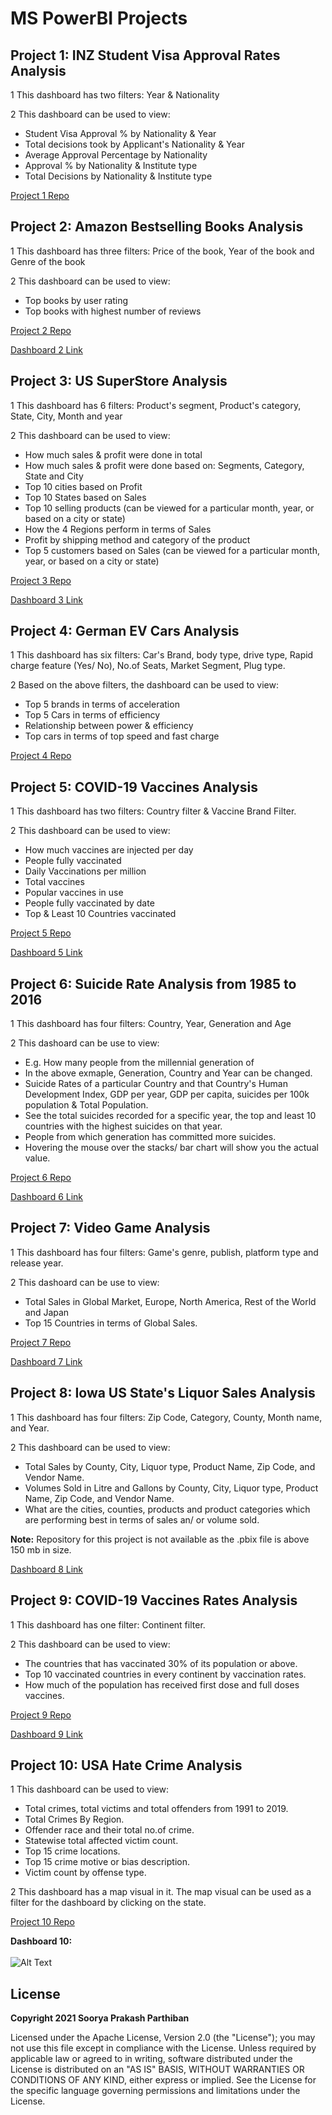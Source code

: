 # MS PowerBI Projects

## Project 1: INZ Student Visa Approval Rates Analysis

1 This dashboard has two filters: Year & Nationality

2 This dashboard can be used to view:
  - Student Visa Approval % by Nationality & Year
  - Total decisions took by Applicant's Nationality & Year
  - Average Approval Percentage by Nationality
  - Approval % by Nationality & Institute type
  - Total Decisions by Nationality & Institute type

[Project 1 Repo](https://github.com/drdataSpp/Spp_PowerBI_Student_Visa_Analysis)

## Project 2: Amazon Bestselling Books Analysis

1 This dashboard has three filters: Price of the book, Year of the book and Genre of the book

2 This dashboard can be used to view:
  - Top books by user rating
  - Top books with highest number of reviews

[Project 2 Repo](https://github.com/drdataSpp/Spp_PowerBI_Amazon_Bestselling_Books_Analysis)

[Dashboard 2 Link](https://www.linkedin.com/feed/update/urn:li:activity:6767613077753085952/)

## Project 3: US SuperStore Analysis

1 This dashboard has 6 filters: Product's segment, Product's category, State, City, Month and year

2 This dashboard can be used to view:
  - How much sales & profit were done in total
  - How much sales & profit were done based on: Segments, Category, State and City
  - Top 10 cities based on Profit
  - Top 10 States based on Sales
  - Top 10 selling products (can be viewed for a particular month, year, or based on a city or state)
  - How the 4 Regions perform in terms of Sales	
  - Profit by shipping method and category of the product
  - Top 5 customers based on Sales (can be viewed for a particular month, year, or based on a city or state)

[Project 3 Repo](https://github.com/drdataSpp/Spp_PowerBI_US-SuperStore_Analysis)

[Dashboard 3 Link](https://www.linkedin.com/feed/update/urn:li:activity:6768897449483497472/)

## Project 4: German EV Cars Analysis

1 This dashboard has six filters: Car's Brand, body type, drive type, Rapid charge feature (Yes/ No), No.of Seats, Market Segment, Plug type.

2 Based on the above filters, the dashboard can be used to view:
- Top 5 brands in terms of acceleration
- Top 5 Cars in terms of efficiency
- Relationship between power & efficiency
- Top cars in terms of top speed and fast charge
	
[Project 4 Repo](https://github.com/drdataSpp/Spp_PowerBI_EV_Cars_Analysis)

## Project 5: COVID-19 Vaccines Analysis

1 This dashboard has two filters: Country filter & Vaccine Brand Filter.

2 This dashboard can be used to view:
- How much vaccines are injected per day
- People fully vaccinated
- Daily Vaccinations per million
- Total vaccines
- Popular vaccines in use
- People fully vaccinated by date
- Top & Least 10 Countries vaccinated

[Project 5 Repo](https://github.com/drdataSpp/Spp_PowerBI_Covid_Vaccines_Analysis)

[Dashboard 5 Link](https://www.linkedin.com/feed/update/urn:li:activity:6782225542151331840/)

## Project 6: Suicide Rate Analysis from 1985 to 2016

1 This dashboard has four filters: Country, Year, Generation and Age

2 This dashoard can be use to view:
- E.g. How many people from the millennial generation of 	
- In the above exmaple, Generation, Country and Year can be changed.
- Suicide Rates of a particular Country and that Country's Human Development Index, GDP per year, GDP per capita, suicides per 100k population & Total Population.
- See the total suicides recorded for a specific year, the top and least 10 countries with the highest suicides on that year.
- People from which generation has committed more suicides.
- Hovering the mouse over the stacks/ bar chart will show you the actual value.

[Project 6 Repo](https://github.com/drdataSpp/Spp_PowerBI_Suicide_Rates_Analysis)

[Dashboard 6 Link](https://www.linkedin.com/feed/update/urn:li:activity:6787576539505655808/)

## Project 7: Video Game Analysis 

1 This dashboard has four filters: Game's genre, publish, platform type and release year.

2 This dashoard can be use to view:
- Total Sales in Global Market, Europe, North America, Rest of the World and Japan
- Top 15 Countries in terms of Global Sales.
 
[Project 7 Repo](https://github.com/drdataSpp/Spp_PowerBI_Video_Games_Analysis)

[Dashboard 7 Link](https://www.linkedin.com/feed/update/urn:li:activity:6791638515928199168/)

## Project 8: Iowa US State's Liquor Sales Analysis 

1 This dashboard has four filters: Zip Code, Category, County, Month name, and Year.

2 This dashboard can be used to view: 

- Total Sales by County, City, Liquor type, Product Name, Zip Code, and Vendor Name.
- Volumes Sold in Litre and Gallons by County, City, Liquor type, Product Name, Zip Code, and Vendor Name.
- What are the cities, counties, products and product categories which are performing best in terms of sales an/ or volume sold.

**Note:** Repository for this project is not available as the .pbix file is above 150 mb in size. 

[Dashboard 8 Link](https://www.linkedin.com/feed/update/urn:li:activity:6798765418623451136/)

## Project 9: COVID-19 Vaccines Rates Analysis

1 This dashboard has one filter: Continent filter.

2 This dashboard can be used to view:
- The countries that has vaccinated 30% of its population or above.
- Top 10 vaccinated countries in every continent by vaccination rates.  
- How much of the population has received first dose and full doses vaccines.

[Project 9 Repo](https://github.com/drdataSpp/Spp_PowerBI_Covid_Vaccines_Rates_Analysis)

[Dashboard 9 Link](https://www.linkedin.com/feed/update/urn:li:ugcPost:6808590098494562304/)

## Project 10: USA Hate Crime Analysis

1 This dashboard can be used to view:
- Total crimes, total victims and total offenders from 1991 to 2019.
- Total Crimes By Region.  
- Offender race and their total no.of crime.
- Statewise total affected victim count.
- Top 15 crime locations.
- Top 15 crime motive or bias description.
- Victim count by offense type.

2 This dashboard has a map visual in it. The map visual can be used as a filter for the dashboard by clicking on the state.

[Project 10 Repo](https://github.com/drdataSpp/Spp_PowerBI_USA_Hate_Crime_Analysis)

**Dashboard 10:** <br><br>
![Alt Text](https://github.com/drdataSpp/Spp_PowerBI_USA_Hate_Crime_Analysis/blob/master/USA%20Crime%20Analysis%20Dashboard.gif)

## License
**Copyright 2021 Soorya Prakash Parthiban**

Licensed under the Apache License, Version 2.0 (the "License"); you may not use this file except in compliance with the License. Unless required by applicable law or agreed to in writing, software distributed under the License is distributed on an "AS IS" BASIS, WITHOUT WARRANTIES OR CONDITIONS OF ANY KIND, either express or implied. See the License for the specific language governing permissions and limitations under the License.
